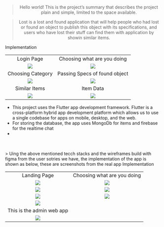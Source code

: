 <div align="center">

</div>

<div align="center">

> Hello world! This is the project’s summary that describes the project plain and simple, limited to the space available. 

> Lost is a lost and found application that will help people who had lost or found an object to publish this object with its specifications, and users who have lost their stuff can find them with application by showin similar items.
 </div>


 <table align="center" style="text-align: center;">
   <tr>Implementation</tr>
   <tr>
       <td>Login Page</td>
    <td>Choosing what are you doing</td>
   </tr>
   
   <tr>
     <td><img src="./Readme/one.png"/></td>
     <td><img src="./Readme/2.png"/></td>
     
   </tr>
   <tr>
       <td>Choosing Category</td>
    <td>Passing Specs of found object</td>
   </tr>
   
   <tr>
     <td><img src="./Readme/three.png"/></td>
     <td><img src="./Readme/four.png"/></td>
     
   </tr>
   <tr>
       <td>Similar Items</td>
    <td>Item Data</td>
   </tr>
   
   <tr>
     <td><img src="./Readme/five.png"/></td>
     <td><img src="./Readme/six.png"/></td>
     
   </tr>      
      
</table>
<ul>  
   <li>
      This project uses the Flutter app development framework. Flutter is a cross-platform hybrid app development platform which allows us to use a single codebase for apps on mobile, desktop, and the web.
   </li>
   <li>
       For storing the database, the app uses MongoDb for items and firebase for the realtime chat
      </li>
      <li>
      </ul>
      <br><br>
> Uing the above mentioned tecch stacks and the wireframes build with figma from the user sotries we have, the implementation of the app is shown as below, these are screenshots from the real app

<table align="center" style="text-align: center;">
   <tr>Implementation</tr>
   <tr>
       <td>Landing Page</td>
    <td>Choosing what are you doing</td>
   </tr>
   
   <tr>
     <td><img src="./Readme/sc1.jpeg"/></td>
     <td><img src="./Readme/sc2.jpeg"/></td>
     
  
   
   <tr>
     <td><img src="./Readme/sc5.jpeg"/></td>
     <td><img src="./Readme/sc6.jpeg"/></td>
     
   </tr>
   
   
   <tr>
     <td><img src="./Readme/sc7.jpeg"/></td>
     <td><img src="./Readme/sc4.jpeg"/></td>
     
   </tr>   
   <tr>
    <td><img src="./Readme/sc3.jpeg"/></td>
   </tr>  
   <tr>
   <td>
   This is the admin web app
   </td>
   </tr> 
     <tr>
   <td><img src="./Readme/admin.jpg"/></td>
   </tr> 
      
</table>
